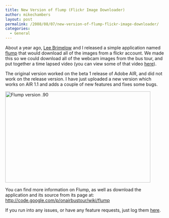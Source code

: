```yaml
---
title: New Version of flump (Flickr Image Downloader)
author: mikechambers
layout: post
permalink: /2008/08/07/new-version-of-flump-flickr-image-downloader/
categories:
  - General
---
```



About a year ago, [Lee Brimelow][1] and I released a simple application named [flump][2] that would download all of the images from a flickr account. We made this so we could download all of the webcam images from the bus tour, and put together a time lapsed video (you can view some of that video [here][3]).  
<!--more-->

  
The original version worked on the beta 1 release of Adobe AIR, and did not work on the release version. I have just uploaded a new version which works on AIR 1.1 and adds a couple of new features and fixes some bugs.

[<img src="http://farm4.static.flickr.com/3113/2742770656_8401a25013_o.png" width="460" height="289" alt="Flump version .90" />][4]

You can find more information on Flump, as well as download the application and its source from its page at:  
<http://code.google.com/p/onairbustour/wiki/flump>

If you run into any issues, or have any feature requests, just log them [here][5].

 [1]: http://www.theflashblog.com
 [2]: http://code.google.com/p/onairbustour/wiki/flump
 [3]: http://onair.adobe.com/blogs/videos/2007/10/12/video-bus-tour-video-from-max-day-2-keynote/
 [4]: http://www.flickr.com/photos/mikechambers/2742770656/ "Flump version .90 by mike.chambers, on Flickr"
 [5]: http://code.google.com/p/onairbustour/issues/list